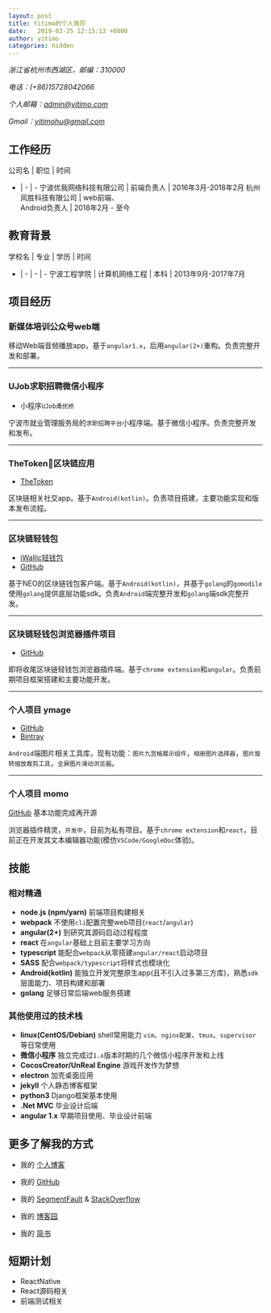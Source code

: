 ```yaml
---
layout: post
title: Yitimo的个人简历
date:   2019-03-25 12:15:13 +0800
author: yitimo
categories: hidden
---
```


<!-- # **Yitimo**的个人简历 -->

*浙江省杭州市西湖区，邮编：310000*

*电话：(+86)15728042066*

*个人邮箱：[admin@yitimo.com](mailto:admin@yitimo.com)*

*Gmail：[yitimohu@gmail.com](mailto:yitimohu@gmail.com)*

## 工作经历

 公司名 | 职位 | 时间 
 - | - | - 
 宁波优我网络科技有限公司 | 前端负责人 | 2016年3月-2018年2月 
 杭州风胜科技有限公司 | web前端、 <br /> Android负责人 | 2018年2月 - 至今

## 教育背景

 学校名 | 专业 | 学历 | 时间
 - | - | - | -
 宁波工程学院 | 计算机网络工程 | 本科 | 2013年9月-2017年7月

## 项目经历

### 新媒体培训公众号web端

移动Web端音频播放app，基于``angular1.x``，后用``angular(2+)``重构。负责完整开发和部署。

---

### UJob求职招聘微信小程序

* 小程序``UJob甬优桥``

宁波市就业管理服务局的``求职招聘平台``小程序端。基于微信小程序。负责完整开发和发布。

---

### TheToken区块链应用

* [TheToken](https://invite.thetoken.xin/download/)

区块链相关社交app。基于``Android(kotlin)``。负责项目搭建，主要功能实现和版本发布流程。

---

### 区块链轻钱包

* [iWallic轻钱包](https://iwallic.com/)
* [GitHub](https://github.com/ext-studio/iwallic.android)

基于NEO的区块链钱包客户端。基于``Android(kotlin)``，并基于``golang``的``gomodile``使用``golang``提供底层功能sdk。负责``Android``端完整开发和``golang``端sdk完整开发。

---

### 区块链轻钱包浏览器插件项目

* [GitHub](https://github.com/ext-studio/neoline)

即将收尾区块链轻钱包浏览器插件端。基于``chrome extension``和``angular``。负责前期项目框架搭建和主要功能开发。

---

### **个人项目** ymage

* [GitHub](https://github.com/yitimo/ymage)
* [Bintray](https://bintray.com/yitimo/ymage/com.yitimo.ymage)

``Android``端图片相关工具库，现有功能：``图片九宫格展示组件``，``相册图片选择器``，``图片旋转缩放裁剪工具``，``全屏图片滑动浏览器``。

---

### **个人项目** momo

[GitHub](https://github.com/yitimo/momo) 基本功能完成再开源

浏览器插件精灵，``开发中``，目前为私有项目。基于``chrome extension``和``react``，目前正在开发其文本编辑器功能(模仿``VSCode/GoogleDoc``体验)。


## 技能

### 相对精通

* **node.js (npm/yarn)** 前端项目构建相关
* **webpack** 不使用``cli``配置完整web项目(``react``/``angular``)
* **angular(2+)** 到研究其源码启动过程程度
* **react** 在``angular``基础上目前主要学习方向
* **typescript** 能配合``webpack``从零搭建``angular/react``启动项目
* **SASS** 配合``webpack/typescript``将样式也模块化
* **Android(kotlin)** 能独立开发完整原生app(且不引入过多第三方库)，熟悉``sdk``层面能力、项目构建和部署
* **golang** 足够日常后端web服务搭建

### 其他使用过的技术栈

* **linux(CentOS/Debian)** shell常用能力 ``vim``、``nginx配置``、``tmux``、``supervisor``等日常使用
* **微信小程序** 独立完成过``1.x``版本时期的几个微信小程序开发和上线
* **CocosCreator/UnReal Engine** 游戏开发作为梦想
* **electron** 加壳桌面应用
* **jekyll** 个人静态博客框架
* **python3** Django框架基本使用
* **.Net MVC** 毕业设计后端
* **angular 1.x** 早期项目使用、毕业设计前端

## 更多了解我的方式

* 我的 [个人博客](https://blog.yitimo.com)

* 我的 [GitHub](https://github.com/yitimo)

* 我的 [SegmentFault](https://segmentfault.com/u/yitimo) & [StackOverflow](https://stackoverflow.com/users/7560698/yitim)

* 我的 [博客园](http://www.cnblogs.com/yitim/)

* 我的 [简书](https://www.jianshu.com/u/0b9eef2456ec)

## 短期计划

* ReactNative
* React源码相关
* 前端测试相关
